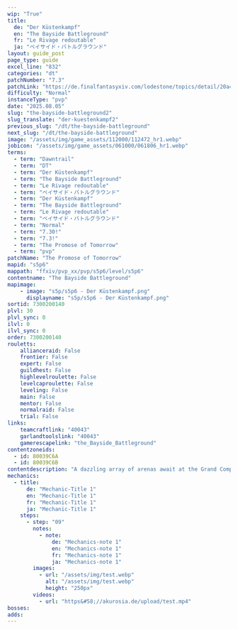 ```yaml
---
wip: "True"
title:
  de: "Der Küstenkampf"
  en: "The Bayside Battleground"
  fr: "Le Rivage redoutable"
  ja: "ベイサイド・バトルグラウンド"
layout: guide_post
page_type: guide
excel_line: "832"
categories: "dt"
patchNumber: "7.3"
patchLink: "https://de.finalfantasyxiv.com/lodestone/topics/detail/20a4ee7db3718a9ad232eb88b46812d27d717996"
difficulty: "Normal"
instanceType: "pvp"
date: "2025.08.05"
slug: "the-bayside-battleground2"
slug_translate: "der-kuestenkampf2"
previous_slug: "/dt/the-bayside-battleground"
next_slug: "/dt/the-bayside-battleground"
image: "/assets/img/game_assets/112000/112472_hr1.webp"
jobicon: "/assets/img/game_assets/061000/061806_hr1.webp"
terms:
  - term: "Dawntrail"
  - term: "DT"
  - term: "Der Küstenkampf"
  - term: "The Bayside Battleground"
  - term: "Le Rivage redoutable"
  - term: "ベイサイド・バトルグラウンド"
  - term: "Der Küstenkampf"
  - term: "The Bayside Battleground"
  - term: "Le Rivage redoutable"
  - term: "ベイサイド・バトルグラウンド"
  - term: "Normal"
  - term: "7.30!"
  - term: "7.3!"
  - term: "The Promose of Tomorrow"
  - term: "pvp"
patchName: "The Promose of Tomorrow"
mapid: "s5p6"
mappath: "ffxiv/pvp_xx/pvp/s5p6/level/s5p6"
contentname: "The Bayside Battleground"
mapimage:
    - image: "s5p/s5p6 - Der Küstenkampf.png"
      displayname: "s5p/s5p6 - Der Küstenkampf.png"
sortid: 7300200140
plvl: 30
plvl_sync: 0
ilvl: 0
ilvl_sync: 0
order: 7300200140
rouletts:
    allianceraid: False
    frontier: False
    expert: False
    guildhest: False
    highlevelroulette: False
    levelcaproulette: False
    leveling: False
    main: False
    mentor: False
    normalraid: False
    trial: False
links:
    teamcraftlink: "40043"
    garlandtoolslink: "40043"
    gamerescapelink: "the_Bayside_Battleground"
contentzoneids:
  - id: 80039C6A
  - id: 80039C6B
contentdescription: "A dazzling array of arenas await at the Grand Companies' glamour-woven tactical training grounds. Designed with adventurers in mind, these strategic confrontations of but few competitors make for a thrilling challenge for newcome pups and Wolves' Den regulars alike.<br/><br/>At the end of the crystal line, who will stand victorious? Will it be you?<br/><br/>※Match results will affect Rising Stars and Crystal Credit.<br/>※Players with comparable PvP tiers and risers will be matched with one another.<br/>※Parties will be sorted by role, tier, riser, and credit to ensure relatively equal averages."
mechanics:
  - title:
      de: "Mechanic-Title 1"
      en: "Mechanic-Title 1"
      fr: "Mechanic-Title 1"
      ja: "Mechanic-Title 1"
    steps:
      - step: "09"
        notes:
          - note:
              de: "Mechanics-note 1"
              en: "Mechanics-note 1"
              fr: "Mechanics-note 1"
              ja: "Mechanics-note 1"
        images:
          - url: "/assets/img/test.webp"
            alt: "/assets/img/test.webp"
            height: "250px"
        videos:
          - url: "https&#58;//akurosia.de/upload/test.mp4"
bosses:
adds:
---
```

